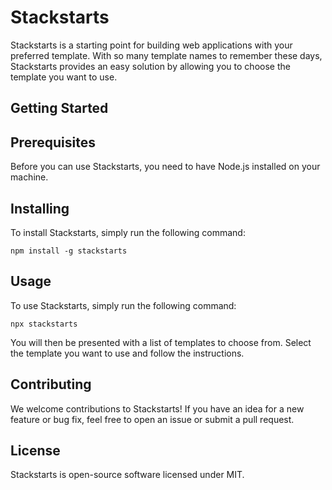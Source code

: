 # Stackstarts

Stackstarts is a starting point for building web applications with your preferred template. With so many template names to remember these days, Stackstarts provides an easy solution by allowing you to choose the template you want to use.

## **Getting Started**

## Prerequisites

Before you can use Stackstarts, you need to have Node.js installed on your machine.

## Installing

To install Stackstarts, simply run the following command:

```
npm install -g stackstarts
```

## Usage

To use Stackstarts, simply run the following command:

```
npx stackstarts
```

You will then be presented with a list of templates to choose from. Select the template you want to use and follow the instructions.

## **Contributing**

We welcome contributions to Stackstarts! If you have an idea for a new feature or bug fix, feel free to open an issue or submit a pull request.

## **License**

Stackstarts is open-source software licensed under MIT.
